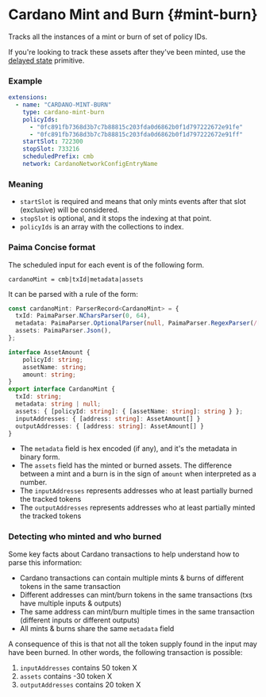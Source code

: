 # Cardano Mint and Burn {#mint-burn}

Tracks all the instances of a mint or burn of set of policy IDs.

If you're looking to track these assets after they've been minted, use the [delayed state](./20-delayed-state.md) primitive. 

### Example

```yaml
extensions:
  - name: "CARDANO-MINT-BURN"
    type: cardano-mint-burn
    policyIds: 
      - "0fc891fb7368d3b7c7b88815c203fda0d6862b0f1d797222672e91fe"
      - "0fc891fb7368d3b7c7b88815c203fda0d6862b0f1d797222672e91ff"
    startSlot: 722300
    stopSlot: 733216
    scheduledPrefix: cmb
    network: CardanoNetworkConfigEntryName
``` 

### Meaning

- `startSlot` is required and means that only mints events after that slot (exclusive) will be considered.
- `stopSlot` is optional, and it stops the indexing at that point.
- `policyIds` is an array with the collections to index.

### Paima Concise format

The scheduled input for each event is of the following form.

```
cardanoMint = cmb|txId|metadata|assets
```

It can be parsed with a rule of the form:

```ts
const cardanoMint: ParserRecord<CardanoMint> = {
  txId: PaimaParser.NCharsParser(0, 64),
  metadata: PaimaParser.OptionalParser(null, PaimaParser.RegexParser(/[a-f0-9]*/)),
  assets: PaimaParser.Json(),
};

interface AssetAmount {
    policyId: string;
    assetName: string;
    amount: string;
}
export interface CardanoMint {
  txId: string;
  metadata: string | null;
  assets: { [policyId: string]: { [assetName: string]: string } };
  inputAddresses: { [address: string]: AssetAmount[] }
  outputAddresses: { [address: string]: AssetAmount[] }
}
```

- The `metadata` field is hex encoded (if any), and it's the metadata in binary
form.
- The `assets` field has the minted or burned assets. The difference between a
mint and a burn is in the sign of `amount` when interpreted as a number.
- The `inputAddresses` represents addresses who at least partially burned the tracked tokens
- The `outputAddresses` represents addresses who at least partially minted the tracked tokens

### Detecting who minted and who burned

Some key facts about Cardano transactions to help understand how to parse this information:
- Cardano transactions can contain multiple mints & burns of different tokens in the same transaction
- Different addresses can mint/burn tokens in the same transactions (txs have multiple inputs & outputs)
- The same address can mint/burn multiple times in the same transaction (different inputs or different outputs)
- All mints & burns share the same `metadata` field

A consequence of this is that not all the token supply found in the input may have been burned. In other words, the following transaction is possible:
1. `inputAddresses` contains 50 token X
2. `assets` contains -30 token X
3. `outputAddresses` contains 20 token X
